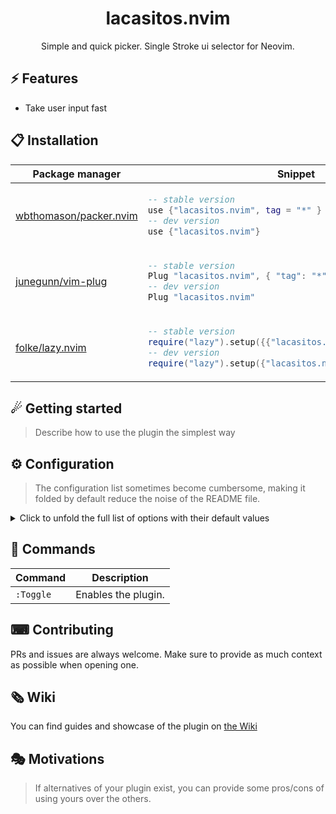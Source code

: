 <p align="center">
  <h1 align="center">lacasitos.nvim</h2>
</p>

<p align="center">
        Simple and quick picker. Single Stroke ui selector for Neovim.
</p>

## ⚡️ Features

- Take user input fast

## 📋 Installation

<div align="center">
<table>
<thead>
<tr>
<th>Package manager</th>
<th>Snippet</th>
</tr>
</thead>
<tbody>
<tr>
<td>

[wbthomason/packer.nvim](https://github.com/wbthomason/packer.nvim)

</td>
<td>

```lua
-- stable version
use {"lacasitos.nvim", tag = "*" }
-- dev version
use {"lacasitos.nvim"}
```

</td>
</tr>
<tr>
<td>

[junegunn/vim-plug](https://github.com/junegunn/vim-plug)

</td>
<td>

```lua
-- stable version
Plug "lacasitos.nvim", { "tag": "*" }
-- dev version
Plug "lacasitos.nvim"
```

</td>
</tr>
<tr>
<td>

[folke/lazy.nvim](https://github.com/folke/lazy.nvim)

</td>
<td>

```lua
-- stable version
require("lazy").setup({{"lacasitos.nvim", version = "*"}})
-- dev version
require("lazy").setup({"lacasitos.nvim"})
```

</td>
</tr>
</tbody>
</table>
</div>

## ☄ Getting started

> Describe how to use the plugin the simplest way

## ⚙ Configuration

> The configuration list sometimes become cumbersome, making it folded by default reduce the noise of the README file.

<details>
<summary>Click to unfold the full list of options with their default values</summary>

> **Note**: The options are also available in Neovim by calling `:h lacasitos.options`

```lua
require("lacasitos").setup({
    -- you can copy the full list from lua/lacasitos/config.lua
})
```

</details>

## 🧰 Commands

|   Command   |         Description        |
|-------------|----------------------------|
|  `:Toggle`  |     Enables the plugin.    |

## ⌨ Contributing

PRs and issues are always welcome. Make sure to provide as much context as possible when opening one.

## 🗞 Wiki

You can find guides and showcase of the plugin on [the Wiki](https://github.com/marce/lacasitos.nvim/wiki)

## 🎭 Motivations

> If alternatives of your plugin exist, you can provide some pros/cons of using yours over the others.
